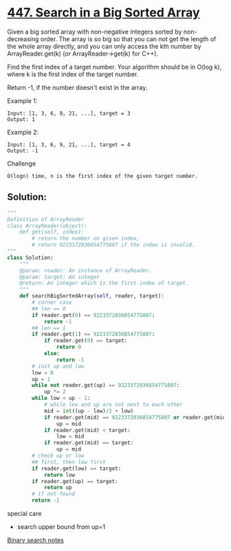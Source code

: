 # [447. Search in a Big Sorted Array](https://www.lintcode.com/problem/search-in-a-big-sorted-array/description)

Given a big sorted array with non-negative integers sorted by non-decreasing order. The array is so big so that you can not get the length of the whole array directly, and you can only access the kth number by ArrayReader.get(k) (or ArrayReader->get(k) for C++).

Find the first index of a target number. Your algorithm should be in O(log k), where k is the first index of the target number.

Return -1, if the number doesn't exist in the array.

Example 1:
```
Input: [1, 3, 6, 9, 21, ...], target = 3
Output: 1
```
Example 2:
```
Input: [1, 3, 6, 9, 21, ...], target = 4
Output: -1
```
Challenge
```
O(logn) time, n is the first index of the given target number.
```
## Solution:
```python
"""
Definition of ArrayReader
class ArrayReader(object):
    def get(self, index):
    	# return the number on given index, 
        # return 9223372036854775807 if the index is invalid.
"""
class Solution:
    """
    @param: reader: An instance of ArrayReader.
    @param: target: An integer
    @return: An integer which is the first index of target.
    """
    def searchBigSortedArray(self, reader, target):
        # corner case 
        ## len == 0
        if reader.get(0) == 9223372036854775807:
            return -1
        ## len == 1 
        if reader.get(1) == 9223372036854775807:
            if reader.get(0) == target:
                return 0
            else:
                return -1
        # init up and low
        low = 0
        up = 1
        while not reader.get(up) == 9223372036854775807:
            up *= 2
        while low < up - 1:
            # while low and up are not next to each other
            mid = int((up - low)/2 + low)
            if reader.get(mid) == 9223372036854775807 or reader.get(mid) > target:
                up = mid
            if reader.get(mid) < target:
                low = mid
            if reader.get(mid) == target:
                up = mid
        # check up or low
        ## first, then low first
        if reader.get(low) == target:
            return low
        if reader.get(up) == target:
            return up
        # if not found
        return -1
```
special care
- search upper bound from up=1


[Binary search notes](readme.md#Binary-search)